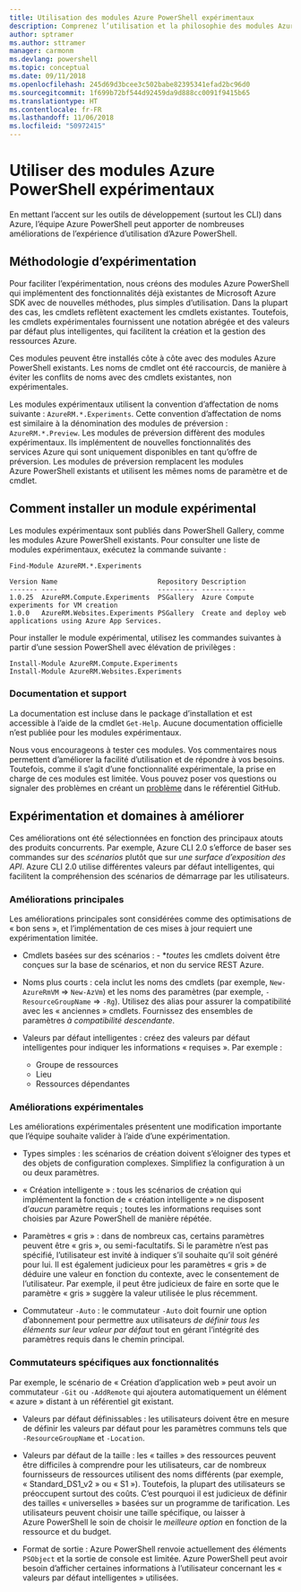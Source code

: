 ```yaml
---
title: Utilisation des modules Azure PowerShell expérimentaux
description: Comprenez l’utilisation et la philosophie des modules Azure PowerShell expérimentaux.
author: sptramer
ms.author: sttramer
manager: carmonm
ms.devlang: powershell
ms.topic: conceptual
ms.date: 09/11/2018
ms.openlocfilehash: 245d69d3bcee3c502babe82395341efad2bc96d0
ms.sourcegitcommit: 1f699b72bf544d92459da9d888cc0091f9415b65
ms.translationtype: HT
ms.contentlocale: fr-FR
ms.lasthandoff: 11/06/2018
ms.locfileid: "50972415"
---
```

# <a name="use-experimental-azure-powershell-modules"></a>Utiliser des modules Azure PowerShell expérimentaux

En mettant l’accent sur les outils de développement (surtout les CLI) dans Azure, l’équipe Azure PowerShell peut apporter de nombreuses améliorations de l’expérience d’utilisation d’Azure PowerShell.

## <a name="experimentation-methodology"></a>Méthodologie d’expérimentation

Pour faciliter l’expérimentation, nous créons des modules Azure PowerShell qui implémentent des fonctionnalités déjà existantes de Microsoft Azure SDK avec de nouvelles méthodes, plus simples d’utilisation. Dans la plupart des cas, les cmdlets reflètent exactement les cmdlets existantes. Toutefois, les cmdlets expérimentales fournissent une notation abrégée et des valeurs par défaut plus intelligentes, qui facilitent la création et la gestion des ressources Azure.

Ces modules peuvent être installés côte à côte avec des modules Azure PowerShell existants. Les noms de cmdlet ont été raccourcis, de manière à éviter les conflits de noms avec des cmdlets existantes, non expérimentales.

Les modules expérimentaux utilisent la convention d’affectation de noms suivante : `AzureRM.*.Experiments`. Cette convention d’affectation de noms est similaire à la dénomination des modules de préversion : `AzureRM.*.Preview`. Les modules de préversion diffèrent des modules expérimentaux. Ils implémentent de nouvelles fonctionnalités des services Azure qui sont uniquement disponibles en tant qu’offre de préversion. Les modules de préversion remplacent les modules Azure PowerShell existants et utilisent les mêmes noms de paramètre et de cmdlet.

## <a name="how-to-install-an-experimental-module"></a>Comment installer un module expérimental

Les modules expérimentaux sont publiés dans PowerShell Gallery, comme les modules Azure PowerShell existants. Pour consulter une liste de modules expérimentaux, exécutez la commande suivante :

```azurepowershell-interactive
Find-Module AzureRM.*.Experiments
```

```output
Version Name                         Repository Description
------- ----                         ---------- -----------
1.0.25  AzureRM.Compute.Experiments  PSGallery  Azure Compute experiments for VM creation
1.0.0   AzureRM.Websites.Experiments PSGallery  Create and deploy web applications using Azure App Services.
```

Pour installer le module expérimental, utilisez les commandes suivantes à partir d’une session PowerShell avec élévation de privilèges :

```azurepowershell-interactive
Install-Module AzureRM.Compute.Experiments
Install-Module AzureRM.Websites.Experiments
```

### <a name="documentation-and-support"></a>Documentation et support

La documentation est incluse dans le package d’installation et est accessible à l’aide de la cmdlet `Get-Help`. Aucune documentation officielle n’est publiée pour les modules expérimentaux.

Nous vous encourageons à tester ces modules. Vos commentaires nous permettent d’améliorer la facilité d’utilisation et de répondre à vos besoins. Toutefois, comme il s’agit d’une fonctionnalité expérimentale, la prise en charge de ces modules est limitée. Vous pouvez poser vos questions ou signaler des problèmes en créant un [problème](https://github.com/Azure/azure-powershell/issues) dans le référentiel GitHub.

## <a name="experiments-and-areas-of-improvement"></a>Expérimentation et domaines à améliorer

Ces améliorations ont été sélectionnées en fonction des principaux atouts des produits concurrents. Par exemple, Azure CLI 2.0 s’efforce de baser ses commandes sur des _scénarios_ plutôt que sur _une surface d’exposition des API_.
Azure CLI 2.0 utilise différentes valeurs par défaut intelligentes, qui facilitent la compréhension des scénarios de démarrage par les utilisateurs.

### <a name="core-improvements"></a>Améliorations principales

Les améliorations principales sont considérées comme des optimisations de « bon sens », et l’implémentation de ces mises à jour requiert une expérimentation limitée.

- Cmdlets basées sur des scénarios : - **toutes* les cmdlets doivent être conçues sur la base de scénarios, et non du service REST Azure.

- Noms plus courts : cela inclut les noms des cmdlets (par exemple, `New-AzureRmVM` => `New-AzVm`) et les noms des paramètres (par exemple, `-ResourceGroupName` => `-Rg`). Utilisez des alias pour assurer la compatibilité avec les « anciennes » cmdlets. Fournissez des ensembles de paramètres _à compatibilité descendante_.

- Valeurs par défaut intelligentes : créez des valeurs par défaut intelligentes pour indiquer les informations « requises ». Par exemple : 
  - Groupe de ressources
  - Lieu
  - Ressources dépendantes

### <a name="experimental-improvements"></a>Améliorations expérimentales

Les améliorations expérimentales présentent une modification importante que l’équipe souhaite valider à l’aide d’une expérimentation.

- Types simples : les scénarios de création doivent s’éloigner des types et des objets de configuration complexes. Simplifiez la configuration à un ou deux paramètres.

- « Création intelligente » : tous les scénarios de création qui implémentent la fonction de « création intelligente » ne disposent d’_aucun_ paramètre requis ; toutes les informations requises sont choisies par Azure PowerShell de manière répétée.

- Paramètres « gris » : dans de nombreux cas, certains paramètres peuvent être « gris », ou semi-facultatifs. Si le paramètre n’est pas spécifié, l’utilisateur est invité à indiquer s’il souhaite qu’il soit généré pour lui. Il est également judicieux pour les paramètres « gris » de déduire une valeur en fonction du contexte, avec le consentement de l’utilisateur.
  Par exemple, il peut être judicieux de faire en sorte que le paramètre « gris » suggère la valeur utilisée le plus récemment.

- Commutateur `-Auto` : le commutateur `-Auto` doit fournir une option d’abonnement pour permettre aux utilisateurs _de définir tous les éléments sur leur valeur par défaut_ tout en gérant l’intégrité des paramètres requis dans le chemin principal.

### <a name="feature-specific-switches"></a>Commutateurs spécifiques aux fonctionnalités

Par exemple, le scénario de « Création d’application web » peut avoir un commutateur `-Git` ou `-AddRemote` qui ajoutera automatiquement un élément « azure » distant à un référentiel git existant.

- Valeurs par défaut définissables : les utilisateurs doivent être en mesure de définir les valeurs par défaut pour les paramètres communs tels que `-ResourceGroupName` et `-Location`.

- Valeurs par défaut de la taille : les « tailles » des ressources peuvent être difficiles à comprendre pour les utilisateurs, car de nombreux fournisseurs de ressources utilisent des noms différents (par exemple, « Standard\_DS1\_v2 » ou « S1 »). Toutefois, la plupart des utilisateurs se préoccupent surtout des coûts. C’est pourquoi il est judicieux de définir des tailles « universelles » basées sur un programme de tarification. Les utilisateurs peuvent choisir une taille spécifique, ou laisser à Azure PowerShell le soin de choisir le _meilleure option_ en fonction de la ressource et du budget.

- Format de sortie : Azure PowerShell renvoie actuellement des éléments `PSObject` et la sortie de console est limitée. Azure PowerShell peut avoir besoin d’afficher certaines informations à l’utilisateur concernant les « valeurs par défaut intelligentes » utilisées.
